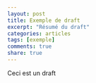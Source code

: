 ```yaml
---
layout: post
title: Exemple de draft
excerpt: "Résumé du draft"
categories: articles
tags: [exemple]
comments: true
share: true
---
```


Ceci est un draft